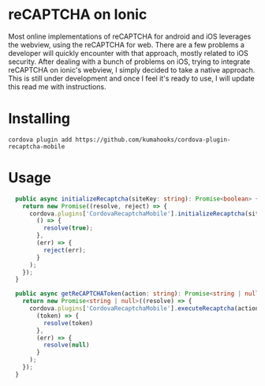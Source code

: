 # reCAPTCHA on Ionic
Most online implementations of reCAPTCHA for android and iOS leverages the webview, using the reCAPTCHA for web. There are a few problems a developer will quickly encounter with that approach, mostly related to iOS security.
After dealing with a bunch of problems on iOS, trying to integrate reCAPTCHA on ionic's webview, I simply decided to take a native approach.
This is still under development and once I feel it's ready to use, I will update this read me with instructions.

# Installing
```
cordova plugin add https://github.com/kumahooks/cordova-plugin-recaptcha-mobile
```

# Usage
```ts
  public async initializeRecaptcha(siteKey: string): Promise<boolean> {
    return new Promise((resolve, reject) => {
      cordova.plugins['CordovaRecaptchaMobile'].initializeRecaptcha(siteKey,
        () => {
          resolve(true);
        },
        (err) => {
          reject(err);
        }
      );
    });
  }

  public async getReCAPTCHAToken(action: string): Promise<string | null> {
    return new Promise<string | null>((resolve) => {
      cordova.plugins['CordovaRecaptchaMobile'].executeRecaptcha(action,
        (token) => {
          resolve(token)
        },
        (err) => {
          resolve(null)
        }
      );
    });
  }
```
